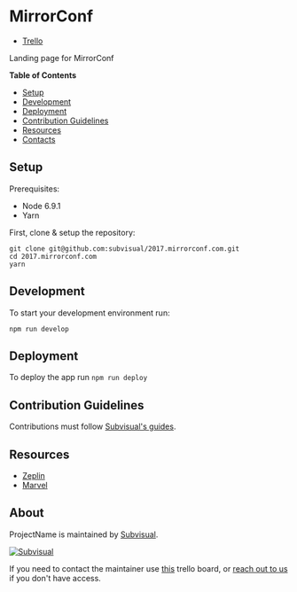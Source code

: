 [trello]: https://trello.com/b/rvqW3JsZ/website-2017
[production]: https://mirrorconf.com

MirrorConf
============

* [Trello][trello]

Landing page for MirrorConf

**Table of Contents**

* [Setup](#setup)
* [Development](#development)
* [Deployment](#deployment)
* [Contribution Guidelines](#contribution-guidelines)
* [Resources](#resources)
* [Contacts](#contacts)

Setup
-----

Prerequisites:

- Node 6.9.1
- Yarn

First, clone & setup the repository:

```
git clone git@github.com:subvisual/2017.mirrorconf.com.git
cd 2017.mirrorconf.com
yarn
```

Development
-----------

To start your development environment run:

```
npm run develop
```

Deployment
----------

To deploy the app run `npm run deploy`

Contribution Guidelines
-----------------------

Contributions must follow [Subvisual's guides](https://github.com/subvisual/guides).

Resources
---------

* [Zeplin](https://zpl.io/Z1OSFD0)
* [Marvel](https://marvelapp.com/298e0jg)

About
-----

ProjectName is maintained by [Subvisual](http://subvisual.co).

[![Subvisual](https://raw.githubusercontent.com/subvisual/guides/master/github/templates/subvisual_logo_with_name.png)](http://subvisual.co)

If you need to contact the maintainer use [this](https://trello.com/b/svB6ZSce/areas-of-responsability-dris) trello board, or <a href="mailto:contact@subvisual.co">reach out to us</a> if you don't have access.
